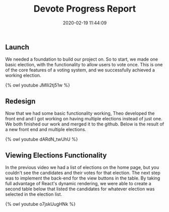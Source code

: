 ﻿---
title: Devote Progress Report 
date: 2020-02-19 11:44:09
tags:
---

## Launch
We needed a foundation to build our project on. So to start, we made one basic election, with the functionality to allow users to vote once. This is one of the core features of a voting system, and we successfully achieved a working election. 

{% owl youtube JMlli2tj51w %}

## Redesign

Now that we had some basic functionality working, Theo developed the front end and I got working on having multiple elections instead of just one. We both finished our work and merged it to the github. Below is the result of a new front end and multiple elections. 

{% owl youtube dARdN_twUhU %}

## Viewing Elections Functionality

In the previous video we had a list of elections on the home page, but you couldn't see the candidates and their votes for that election. The next step was to implement the back-end for the view buttons in the table. By taking full advantage of React's dynamic rendering, we were able to create a second table below that listed the candidates for whatever election was selected in the election list.

{% owl youtube o7jskUugHNk %}